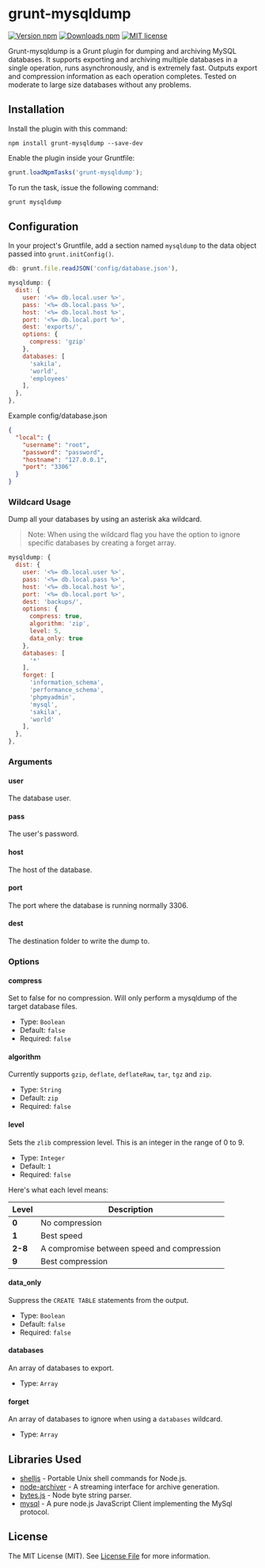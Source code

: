 # grunt-mysqldump

[![Version npm](https://img.shields.io/npm/v/grunt-mysqldump.svg)](https://www.npmjs.com/package/grunt-mysqldump)
[![Downloads npm](https://img.shields.io/npm/dt/grunt-mysqldump.svg)](https://www.npmjs.com/package/grunt-mysqldump)
[![MIT license](https://img.shields.io/npm/l/grunt-mysqldump.svg)](https://opensource.org/licenses/MIT)

Grunt-mysqldump is a Grunt plugin for dumping and archiving MySQL databases. It supports exporting and archiving multiple databases in a single operation, runs asynchronously, and is extremely fast. Outputs export and compression information as each operation completes. Tested on moderate to large size databases without any problems.

## Installation

Install the plugin with this command:

```shell
npm install grunt-mysqldump --save-dev
```

Enable the plugin inside your Gruntfile:

```js
grunt.loadNpmTasks('grunt-mysqldump');
```

To run the task, issue the following command:

```sh
grunt mysqldump
```

## Configuration

In your project's Gruntfile, add a section named `mysqldump` to the data object passed into `grunt.initConfig()`.

```js
db: grunt.file.readJSON('config/database.json'),    
```

```js  
mysqldump: {
  dist: {
    user: '<%= db.local.user %>',
    pass: '<%= db.local.pass %>',
    host: '<%= db.local.host %>',
    port: '<%= db.local.port %>',
    dest: 'exports/',
    options: {
      compress: 'gzip'
    },
    databases: [
      'sakila',
      'world',
      'employees'
    ],
  },
},
```

Example config/database.json

```json
{
  "local": {
    "username": "root",
    "password": "password",
    "hostname": "127.0.0.1",
    "port": "3306"
  }
}
```

### Wildcard Usage

Dump all your databases by using an asterisk aka wildcard. 

> Note: When using the wildcard flag you have the option to ignore specific databases by creating a forget array.

```js 
mysqldump: {
  dist: {
    user: '<%= db.local.user %>',
    pass: '<%= db.local.pass %>',
    host: '<%= db.local.host %>',
    port: '<%= db.local.port %>',
    dest: 'backups/',
    options: {
      compress: true,
      algorithm: 'zip',
      level: 5,
      data_only: true
    },
    databases: [
      '*'
    ],
    forget: [
      'information_schema',
      'performance_schema',
      'phpmyadmin',
      'mysql',
      'sakila',
      'world'
    ],
  },
},
```

### Arguments

#### user
The database user.

#### pass
The user's password.

#### host
The host of the database.

#### port
The port where the database is running normally 3306.

#### dest
The destination folder to write the dump to.

### Options

#### compress
Set to false for no compression. Will only perform a mysqldump of the target database files.
- Type: `Boolean`
- Default: `false`
- Required: `false`

#### algorithm
Currently supports `gzip`, `deflate`, `deflateRaw`, `tar`, `tgz` and `zip`.
- Type: `String`
- Default: `zip`
- Required: `false`

#### level
Sets the `zlib` compression level. This is an integer in the range of 0 to 9. 

- Type: `Integer`
- Default: `1`
- Required: `false`

Here's what each level means:

| Level | Description |
|-------|-------------|
| **0** | No compression |
| **1** | Best speed |
| **2-8** | A compromise between speed and compression |
| **9** | Best compression |

#### data_only
Suppress the `CREATE TABLE` statements from the output.
- Type: `Boolean`
- Default: `false`
- Required: `false`

#### databases
An array of databases to export. 
- Type: `Array`

#### forget
An array of databases to ignore when using a `databases` wildcard.
- Type: `Array`

## Libraries Used

+ [shelljs](https://github.com/arturadib/shelljs) - Portable Unix shell commands for Node.js.
+ [node-archiver](https://github.com/ctalkington/node-archiver) - A streaming interface for archive generation.
+ [bytes.js](https://github.com/visionmedia/bytes.js) - Node byte string parser.
+ [mysql](https://github.com/felixge/node-mysql) - A pure node.js JavaScript Client implementing the MySql protocol.

## License

The MIT License (MIT). See [License File](LICENSE) for more information.
```